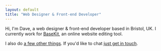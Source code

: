 ```yaml
---
layout: default
title: "Web Designer & Front-end Developer"
---
```


Hi, I'm Dave, a web designer & front-end developer based in Bristol, UK. I currently work for [BaseKit](http://developers.basekit.com), an online website editing tool.

I also do [a few other things](#sites). If you'd like to chat [just get in touch](#contact).
